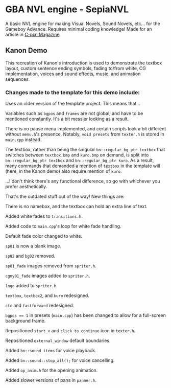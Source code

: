 # GBA NVL engine - SepiaNVL
A basic NVL engine for making Visual Novels, Sound Novels, etc... for the Gameboy Advance.
Requires minimal coding knowledge!
Made for an article in [C-pia! Magazine](https://c-pia.github.io/). 

## Kanon Demo

This recreation of Kanon's introduction is used to demonstrate the textbox layout, custom sentence ending symbols, fading to/from white, CG implementation, voices and sound effects, music, and animation sequences. 

### Changes made to the template for this demo include:

Uses an older version of the template project. This means that...

Variables such as `bgpos` and `frames` are not global, and have to be mentioned constantly. It's a bit messier looking as a result.

There is no pause menu implemented, and certain scripts look a bit different without `menu.h`'s presence. Notably, `void presets` from `texter.h` is stored in `main.cpp` instead.

The textbox, rather than being the singular `bn::regular_bg_ptr textbox` that switches between `textbox.bmp` and `kuro.bmp` on demand, is split into `bn::regular_bg_ptr textbox` and `bn::regular_bg_ptr kuro`. As a result, many commands that demanded a mention of `textbox` in the template will (here, in the Kanon demo) also require mention of `kuro`. 

...I don't think there's any functional difference, so go with whichever you prefer aesthetically.

That's the outdated stuff out of the way! New things are:

There is no namebox, and the textbox can hold an extra line of text.

Added white fades to `transitions.h`.

Added code to `main.cpp`'s loop for white fade handling.

Default fade color changed to white.

`sp01` is now a blank image.

`sp02` and `bg02` removed.

`sp01_fade` images removed from `spriter.h`.

`cgny01_fade` images added to `spriter.h`.

`logo` added to `spriter.h`.

`textbox`, `textbox2`, and `kuro` redesigned.

`ctc` and `fastforward` redesigned. 

`bgpos == 1` in presets (`main.cpp`) has been changed to allow for a full-screen background frame.

Repositioned `start_x` and `click to continue` icon in `texter.h`.

Repositioned `external_window` default boundaries.

Added `bn::sound_items` for voice playback.

Added `bn::sound::stop_all();` for voice cancelling.

Added `op_anim.h` for the opening animation.

Added slower versions of pans in `panner.h`.


